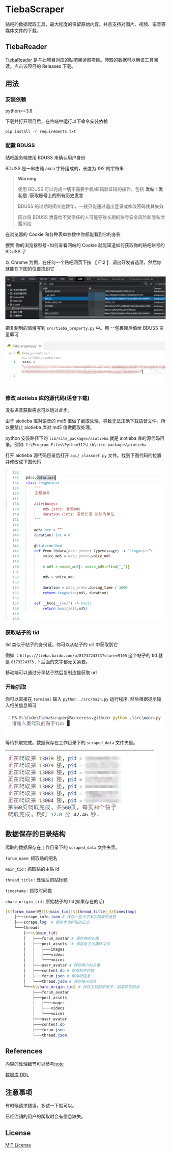 # TiebaScraper

贴吧的数据爬取工具，最大程度的保留原始内容。并且支持对图片、视频、语音等媒体文件的下载。

## TiebaReader

[TiebaReader](https://github.com/Sorceresssis/TiebaReader) 是与此项目对应的贴吧阅读器项目。爬取的数据可以用该工具阅读。点击该项目的 Releases 下载。

## 用法

### 安装依赖

python>=3.8

下载并打开项目后，在终端中运行以下命令安装依赖

```
pip install -r requirements.txt
```

### 配置 BDUSS

贴吧服务端使用 BDUSS 来确认用户身份

BDUSS 是一串由纯 ascii 字符组成的，长度为 192 的字符串

> **Warning**
>
> 使用 BDUSS 可以完成**一切**不需要手机/邮箱验证码的操作，包括 **发帖** / **发私信** /**获取账号上的所有历史发言**
>
> BDUSS 的过期时间长达数年，一般只能通过退出登录或修改密码使其失效
>
> 因此将 BDUSS 泄露给不受信任的人可能导致长期的账号安全风险和隐私泄露风险

在浏览器的 Cookie 和各种表单参数中你都能看到它的身影

搜索 你的浏览器型号+如何查看网站的 Cookie 就能知道如何获取你的贴吧账号的 BDUSS 了

以 Chrome 为例，在任何一个贴吧网页下按 【 F12 】 调出开发者选项，然后你就能在下图的位置找到它

![1718142431342](./docs/assets/README/images/1718142431342.png)

把复制到的值填写到 `src/tieba_property.py` 中。用 `""`包裹赋后值给 BDUSS 变量即可

![1718141716625](./docs/assets/README/images/1718141716625.png)

### 修改 aiotieba 库的源代码(语音下载)

没有语音获取需求可以跳过此步。

由于 aiotieba 库对语音的 md5 值做了截取处理，导致无法正确下载语音文件。所以要禁止 aiotieba 库对 md5 值做截取处理。

python 安装路径下的 `lib/site_packages/aiotieba` 就是 aiotieba 库的源代码目录。例如: `C:\Program Files\Python312\Lib\site-packages\aiotieba`

打开 aiotieba 源代码目录后打开 `api/_classdef.py` 文件。找到下图代码的位置并修改成下图代码

![1718148288015](./docs/assets/README/images/1718148288015.png)

### 获取帖子的 tid

tid 类似于帖子的身份证。你可以从帖子的 url 中获取到它

例如 ：`https://tieba.baidu.com/p/8173224373?share=9105` 这个帖子的 tid 就是 `8173224373` , `?` 后面的文字都无关紧要。

移动端可以通过分享帖子然后复制连接获取 url

### 开始抓取

你可以直接在 `terminal` 输入 `python ./src/main.py` 运行程序, 然后根据提示输入相关信息即可

![1718142895195](./docs/assets/README/images/1718142895195.png)

等待抓取完成。数据保存在工作目录下的 `scraped_data` 文件夹里。

![1718143141194](./docs/assets/README/images/1718143141194.png)

## 数据保存的目录结构

爬取的数据保存在工作目录下的 `scraped_data` 文件夹里。

`forum_name`: 抓取贴的吧名

`main_tid` : 抓取贴的主贴 id

`thread_title` : 处理后的贴标题

`timestamp` : 抓取时间戳

`share_origin_tid` : 原始帖子的 tid(如果存在的话)

```powershell
[${forum_name}吧][${main_tid}]${thread_title}_${timestamp}
    ├───scrape_info.json # 保存一些关于本次抓取的信息
    ├───scrape.log  # 保存本次抓取的日志
    └───threads
        ├───${main_tid}
        │   ├───forum_avatar # 保存吧的头像
        │   ├───post_assets  # 保存帖子的媒体文件
        │   │   ├───images
        │   │   ├───videos
        │   │   └───voices
        │   ├───user_avatar # 保存用户的头像
        │   ├───content.db # 保存帖子内容
        │   ├───forum.json # 保存吧信息
        │   └───thread.json # 保存帖子信息
        └───${share_origin_tid} # 保存主贴的原帖子，如果存在的话
            ├───forum_avatar
            ├───post_assets
            │   ├───images
            │   ├───videos
            │   └───voices
            ├───user_avatar
            ├───content.db
            ├───forum.json
            └───thread.json

```

## References

内容的处理细节可以参考[note](./docs/note.md)

[数据库 DDL](./references/SQL/DDL.sql)

## 注意事项

有时候请求错误，多试一下就可以。

已经注销的用户的爬取时会有信息缺失。

## License

[MIT License](./LICENSE.txt)
